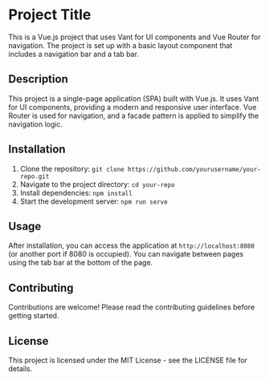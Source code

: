 # Project Title

This is a Vue.js project that uses Vant for UI components and Vue Router for navigation. The project is set up with a basic layout component that includes a navigation bar and a tab bar.

## Description

This project is a single-page application (SPA) built with Vue.js. It uses Vant for UI components, providing a modern and responsive user interface. Vue Router is used for navigation, and a facade pattern is applied to simplify the navigation logic.

## Installation

1. Clone the repository: `git clone https://github.com/yourusername/your-repo.git`
2. Navigate to the project directory: `cd your-repo`
3. Install dependencies: `npm install`
4. Start the development server: `npm run serve`

## Usage

After installation, you can access the application at `http://localhost:8080` (or another port if 8080 is occupied). You can navigate between pages using the tab bar at the bottom of the page.

## Contributing

Contributions are welcome! Please read the contributing guidelines before getting started.

## License

This project is licensed under the MIT License - see the LICENSE file for details.
